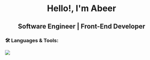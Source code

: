 <h1 align="center">Hello!, I'm Abeer</h1>

<h2 align="center">Software Engineer | Front-End Developer</h2>

<h3 align="left">🛠️ Languages & Tools:</h3>
  <p align="left">
    <img src="https://skillicons.dev/icons?i=cpp,html,css,bootstrap,js,angular,git,stackoverflow&perline=8"/>
  </p>
